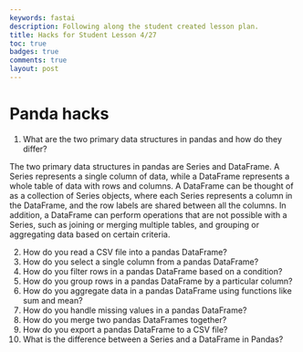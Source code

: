 ```yaml
---
keywords: fastai
description: Following along the student created lesson plan.
title: Hacks for Student Lesson 4/27
toc: true 
badges: true
comments: true
layout: post
---
```


# Panda hacks

1. What are the two primary data structures in pandas and how do they differ?

The two primary data structures in pandas are Series and DataFrame. A Series represents a single column of data, while a DataFrame represents a whole table of data with rows and columns. A DataFrame can be thought of as a collection of Series objects, where each Series represents a column in the DataFrame, and the row labels are shared between all the columns. In addition, a DataFrame can perform operations that are not possible with a Series, such as joining or merging multiple tables, and grouping or aggregating data based on certain criteria.

2. How do you read a CSV file into a pandas DataFrame?
3. How do you select a single column from a pandas DataFrame?
4. How do you filter rows in a pandas DataFrame based on a condition?
5. How do you group rows in a pandas DataFrame by a particular column?
6. How do you aggregate data in a pandas DataFrame using functions like sum and mean?
7. How do you handle missing values in a pandas DataFrame?
8. How do you merge two pandas DataFrames together?
9. How do you export a pandas DataFrame to a CSV file?
10. What is the difference between a Series and a DataFrame in Pandas?
